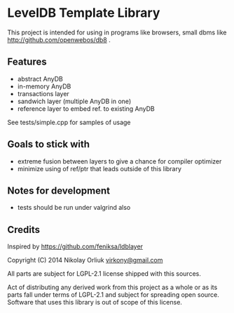 LevelDB Template Library
========================

This project is intended for using in programs like browsers, small dbms like
http://github.com/openwebos/db8 .

Features
--------
- abstract AnyDB
- in-memory AnyDB
- transactions layer
- sandwich layer (multiple AnyDB in one)
- reference layer to embed ref. to existing AnyDB

See tests/simple.cpp for samples of usage

Goals to stick with
-------------------
- extreme fusion between layers to give a chance for compiler optimizer
- minimize using of ref/ptr that leads outside of this library

Notes for development
---------------------
- tests should be run under valgrind also

Credits
-------
Inspired by https://github.com/feniksa/ldblayer

Copyright (C) 2014  Nikolay Orliuk <virkony@gmail.com>

All parts are subject for LGPL-2.1 license shipped with this sources.

Act of distributing any derived work from this project as a whole or as its
parts fall under terms of LGPL-2.1 and subject for spreading open source.
Software that uses this library is out of scope of this license.
